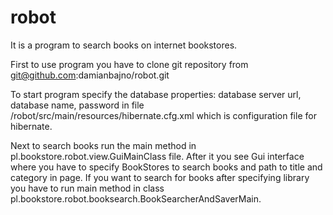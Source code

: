 # robot

It is a program to search books on internet bookstores.

First to use program you have to clone git repository from git@github.com:damianbajno/robot.git

To start program specify the database properties: database server url, database name, password
in file /robot/src/main/resources/hibernate.cfg.xml which is configuration file for hibernate.

Next to search books run the main method in pl.bookstore.robot.view.GuiMainClass file.
After it you see Gui interface where you have to specify BookStores to search books and path to title and category
in page. If you want to search for books after specifying library you have to run main method in class
pl.bookstore.robot.booksearch.BookSearcherAndSaverMain.



